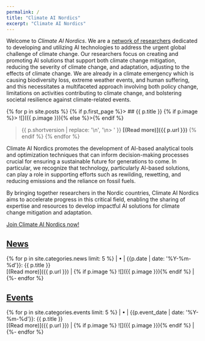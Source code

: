 ```yaml
---
permalink: /
title: "Climate AI Nordics"
excerpt: "Climate AI Nordics"
---
```


<style>
img {
  width: 8em;
  float: right;
}
table {
border-width: 0;
}
tr {
border-width: 0;
}
td {
border-width: 0;
}
</style>

Welcome to _Climate AI Nordics_. We are a [network of researchers](/people/) dedicated to developing and utilizing AI technologies to address the urgent global challenge of climate change. Our researchers focus on creating and promoting AI solutions that support both climate change mitigation, reducing the severity of climate change, and adaptation, adjusting to the effects of climate change. We are already in a climate emergency which is causing biodiversity loss, extreme weather events, and human suffering, and this necessitates a multifaceted approach involving both policy change, limitations on activities contributing to climate change, and bolstering societal resilience against climate-related events.

{% for p in site.posts %}
{% if p.first_page %}> ## {{ p.title }}
{% if p.image %}> ![]({{ p.image }}){% else %}>{% endif %}
> {{ p.shortversion | replace: '\n', '\n> ' }}
> **[(Read more)]({{ p.url }})**
{% endif %}
{% endfor %}


Climate AI Nordics promotes the development of AI-based analytical tools and optimization techniques that can inform decision-making processes crucial for ensuring a sustainable future for generations to come. In particular, we recognize that technology, particularly AI-based solutions, can play a role in supporting efforts such as rewilding, rewetting, and reducing emissions and the reliance on fossil fuels.

By bringing together researchers in the Nordic countries, Climate AI Nordics aims to accelerate progress in this critical field, enabling the sharing of expertise and resources to develop impactful AI solutions for climate change mitigation and adaptation.

<!--
* Foster collaboration and knowledge exchange through seminars and workshops.
* Help develop AI-driven solutions that contribute to the creation of climate-friendly products and services, optimize processes for efficiency and sustainability, and promote justice in addressing the impacts of climate change.
We hope that the collaborative nature of Climate AI Nordics will accelerate progress in this critical field, enabling the sharing of expertise and resources to develop impactful AI solutions for climate change mitigation and adaptation.-->

[Join Climate AI Nordics now!](/join/)

## [News](/news/)


{% for p in site.categories.news limit: 5 %}
| &bull; | {{p.date | date: '%Y-%m-%d'}}: {{ p.title }} <br /> [(Read more)]({{ p.url }}) | {% if p.image %} ![]({{ p.image }}){% endif %} |
{%- endfor %}


## [Events](/events/)

{% for p in site.categories.events limit: 5 %}
| &bull; | {{p.event_date | date: '%Y-%m-%d'}}: {{ p.title }} <br /> [(Read more)]({{ p.url }}) | {% if p.image %} ![]({{ p.image }}){% endif %} |
{%- endfor %}


